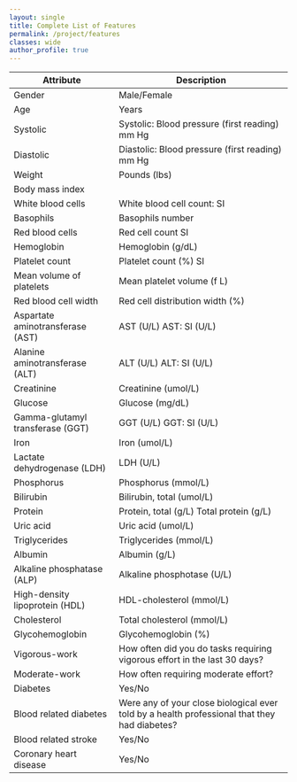 ```yaml
---
layout: single 
title: Complete List of Features
permalink: /project/features
classes: wide
author_profile: true
---
```

| Attribute                        | Description                                                                                  |
| --- | --- | 
| Gender                           | Male/Female                                                                                  |
| Age                              | Years                                                                                        |
| Systolic                         | Systolic: Blood pressure (first reading) mm Hg                                               |
| Diastolic                        | Diastolic: Blood pressure (first reading) mm Hg                                              |
| Weight                           | Pounds (lbs)                                                                                 |
| Body mass index                  |                                                                                              |
| White blood cells                | White blood cell count: SI                                                                   |
| Basophils                        | Basophils number                                                                             |
| Red blood cells                  | Red cell count SI                                                                            |
| Hemoglobin                       | Hemoglobin (g/dL)                                                                            |
| Platelet count                   | Platelet count (%) SI                                                                        |
| Mean volume of platelets         | Mean platelet volume (f L)                                                                   |
| Red blood cell width             | Red cell distribution width (%)                                                              |
| Aspartate aminotransferase (AST) | AST (U/L) AST: SI (U/L)                                                                      |
| Alanine aminotransferase (ALT)   | ALT (U/L) ALT: SI (U/L)                                                                      |
| Creatinine                       | Creatinine (umol/L)                                                                          |
| Glucose                          | Glucose (mg/dL)                                                                              |
| Gamma-glutamyl transferase (GGT) | GGT (U/L) GGT: SI (U/L)                                                                      |
| Iron                             | Iron (umol/L)                                                                                |
| Lactate dehydrogenase (LDH)      | LDH (U/L)                                                                                    |
| Phosphorus                       | Phosphorus (mmol/L)                                                                          |
| Bilirubin                        | Bilirubin, total (umol/L)                                                                    |
| Protein                          | Protein, total (g/L) Total protein (g/L)                                                     |
| Uric acid                        | Uric acid (umol/L)                                                                           |
| Triglycerides                    | Triglycerides (mmol/L)                                                                       |
| Albumin                          | Albumin (g/L)                                                                                |
| Alkaline phosphatase (ALP)       | Alkaline phosphotase (U/L)                                                                   |
| High-density lipoprotein (HDL)   | HDL-cholesterol (mmol/L)                                                                     |
| Cholesterol                      | Total cholesterol (mmol/L)                                                                   |
| Glycohemoglobin                  | Glycohemoglobin (%)                                                                          |
| Vigorous-work                    | How often did you do tasks requiring vigorous effort in the last 30 days?                    |
| Moderate-work                    | How often requiring moderate effort?                                                         |
| Diabetes                         | Yes/No                                                                                       |
| Blood related diabetes           | Were any of your close biological ever told by a health professional that they had diabetes? |
| Blood related stroke             | Yes/No                                                                                       |
| Coronary heart disease           | Yes/No                                                                                       |

